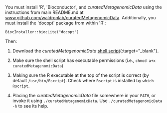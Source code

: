 You must install 'R', 'Bioconductor', and *curatedMetagenomicData* using the instructions from main README.md at www.github.com/waldronlab/curatedMetagenomicData. 
Additionally, you must install the 'docopt' package from within 'R':
```
BiocInstaller::biocLite("docopt")
```

Then:

1. Download the *curatedMetagenomicData* [shell script](https://raw.githubusercontent.com/waldronlab/curatedMetagenomicData/master/inst/commandline/curatedMetagenomicData){:target="_blank"}.

2. Make sure the shell script has executable permissions (i.e., `chmod a+x curatedMetagenomicData`)

3. Making sure the R executable at the top of the script is correct (by default `/usr/bin/Rscript`). Check where `Rscript` is installed by `which Rscript`.

4. Placing the *curatedMetagenomicData* file somewhere in your `PATH`, or invoke it using `./curatedMetagenomicData`. Use `./curatedMetagenomicData -h` to see its help.
